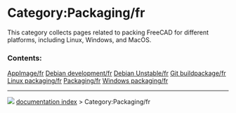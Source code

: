 # Category:Packaging/fr
This category collects pages related to packing FreeCAD for different platforms, including Linux, Windows, and MacOS.

### Contents:

    
  [AppImage/fr](AppImage/fr.md)                     [Debian development/fr](Debian_development/fr.md)   [Debian Unstable/fr](Debian_Unstable/fr.md)
  [Git buildpackage/fr](Git_buildpackage/fr.md)     [Linux packaging/fr](Linux_packaging/fr.md)         [Packaging/fr](Packaging/fr.md)
  [Windows packaging/fr](Windows_packaging/fr.md)



---
![](images/Right_arrow.png) [documentation index](../README.md) > Category:Packaging/fr
